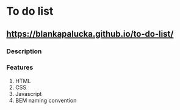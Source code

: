 # To do list
## https://blankapalucka.github.io/to-do-list/

### Description

### Features
1. HTML
2. CSS
3. Javascript
4. BEM naming convention
